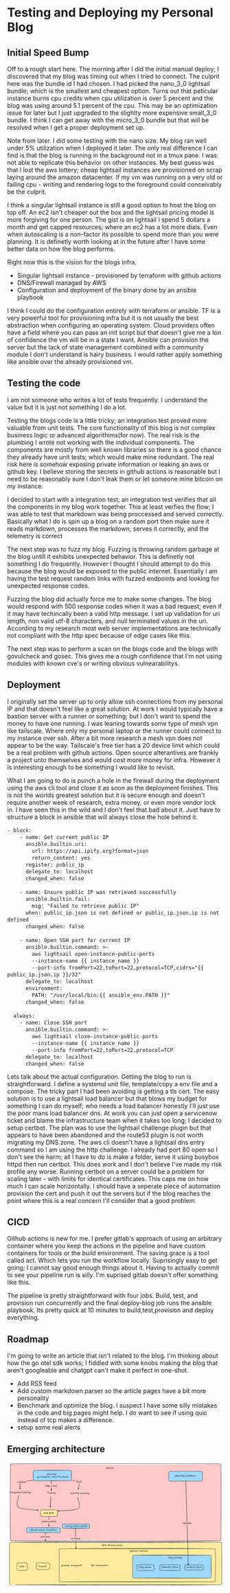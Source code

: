 # Testing and Deploying my Personal Blog

## Initial Speed Bump

Off to a rough start here. The morning after I did the initial manual deploy; I discovered that my blog was timing out when I tried to connect. The culprit here was the bundle id I had chosen. I had picked the nano_3_0 lightsail bundle; which is the smallest and cheapest option. Turns out that paticular instance burns cpu credits when cpu utilization is over 5 percent and the blog was using around 5.1 percent of the cpu. This may be an optimization issue for later but I just upgraded to the slighlty more expensive small_3_0 bundle. I think I can get away with the micro_3_0 bundle but that will be resolved when I get a proper deployment set up.

Note from later. I did some testing with the nano size. My blog ran well under 5% utilization when I deployed it later. The only real difference I can find is that the blog is running in the background not in a tmux pane. I was not able to replicate this behavior on other instances. My best guess was that I lost the aws lottery; cheap lightsail instances are provisioned on scrap laying around the amazon datacenter. If my vm was running on a very old or failing cpu - writing and rendering logs to the foreground could conceivably be the culprit.

I think a singular lightsail instance is still a good option to host the blog on top off. An ec2 isn't cheaper out the box and the lightsail pricing model is more forgiving for one person. The gist is on lightsail I spend 5 dollars a month and get capped resources; where an ec2 has a lot more dials. Even when autoscaling is a non-factor its possible to spend more than you were planning. It is definetly worth looking at in the future after I have some better data on how the blog performs.

Right now this is the vision for the blogs infra.

* Singular lightsail instance - provisioned by terraform with github actions
* DNS/Firewall managed by AWS
* Configuration and deployment of the binary done by an ansible playbook

I think I could do the configuration entirely with terraform or ansible. TF is a very powerful tool for provisioning infra but it is not usually the best abstraction when configuring an operating system. Cloud providers often have a field where you can pass an init script but that doesn't give me a ton of confidence the vm will be in a state I want. Ansible can provision the server but the lack of state management combined with a community module I don't understand is hairy business. I would rather apply something like ansible over the already provisioned vm.

## Testing the code

I am not someone who writes a lot of tests frequently. I understand the value but it is just not something I do a lot. 

Testing the blogs code is a little tricky; an integration test proved more valuable from unit tests. The core functionality of this blog is not complex business logic or advanced algorithims(for now). The real risk is the plumbing I wrote not working with the individual components. The components are mostly from well known libraries so there is a good chance they already have unit tests; which would make mine redundant. The real risk here is somehow exposing private information or leaking an aws or github key. I believe storing the secrets in github actions is reasonable but I need to be reasonably sure I don't leak them or let someone mine bitcoin on my instance.

I decided to start with a integration test; an integration test verifies that all the components in my blog work together. This at least verfies the flow; I was able to test that markdown was being proccessed and served correctly. Basically what I do is spin up a blog on a random port then make sure it reads markdown, processes the markdown, serves it correctly, and the telemetry is correct

The next step was to fuzz my blog. Fuzzing is throwing random garbage at the blog untill it exhibits unexpected behavior. This is definetly not something I do frequently. However I thought I should attempt to do this because the blog would be exposed to the public internet. Essentially I am having the test request random links with fuzzed endpoints and looking for unexpected response codes.

Fuzzing the blog did actually force me to make some changes. The blog would respond with 500 response codes when it was a bad request; even if it may have techincally been a valid http message. I set up validation for uri length, non valid utf-8 characters, and null terminated values in the uri. According to my research most web server implementations are technically not compliant with the http spec because of edge cases like this. 

The next step was to perform a scan on the blogs code and the blogs with govulcheck and gosec. This gives me a rough confidence that I'm not using modules with known cve's or writing obvious vulnearabilitys.

## Deployment

I originally set the server up to only allow ssh connections from my personal IP and that doesn't feel like a great solution. At work I would typically have a bastion server with a runner or something; but I don't want to spend the money to have one running. I was leaning towards some type of mesh vpn like tailscale. Where only my personal laptop or the runner could connect to my instance over ssh. After a bit more research a mesh vpn does not appear to be the way. Tailscale's free tier has a 20 device limit which could be a real problem with github actions. Open source alterantives are frankly a project unto themselves and would cost more money for infra. However it is interesting enough to be something I would like to revisit. 

What I am going to do is punch a hole in the firewall during the deployment using the aws cli tool and close it as soon as the deployment finishes. This is not the worlds greatest solution but it is secure enough and doesn't require another week of research, extra money, or even more vendor lock in. I have seen this in the wild and I don't feel that bad about it. Just have to structure a block in ansible that will always close the hole behind it.

```
- block:
    - name: Get current public IP
      ansible.builtin.uri:
        url: https://api.ipify.org?format=json
        return_content: yes
      register: public_ip
      delegate_to: localhost
      changed_when: false

    - name: Ensure public IP was retrieved successfully
      ansible.builtin.fail:
        msg: "Failed to retrieve public IP"
      when: public_ip.json is not defined or public_ip.json.ip is not defined
      changed_when: false

    - name: Open SSH port for current IP
      ansible.builtin.command: >-
        aws lightsail open-instance-public-ports
        --instance-name {{ instance_name }}
        --port-info fromPort=22,toPort=22,protocol=TCP,cidrs="{{ public_ip.json.ip }}/32"
      delegate_to: localhost
      environment: 
        PATH: "/usr/local/bin:{{ ansible_env.PATH }}"
      changed_when: false

  always:
    - name: Close SSH port
      ansible.builtin.command: >-
        aws lightsail close-instance-public-ports
        --instance-name {{ instance_name }}
        --port-info fromPort=22,toPort=22,protocol=TCP
      delegate_to: localhost
      changed_when: false 
```

Lets talk about the actual configuration. Getting the blog to run is straightforward. I define a systemd unit file, template/copy a env file and a compose. The tricky part I had been avoiding is getting a tls cert. The easy solution is to use a lightsail load balancer but that blows my budget for something I can do myself; who needs a load balancer honestly I'll just use the poor mans load balancer dns. At work you can just open a servicenow ticket and blame the infrastructure team when it takes too long; I decided to setup certbot. The plan was to use the lightsail challenge plugin but that appears to have been abandoned and the route53 plugin is not worth migrating my DNS zone. The aws cli doesn't have a lightsail dns entry command so I am using the http challenge. I already had port 80 open so I don't see the harm; all I have to do is make a folder, serve it using busybox httpd then run certbot. This does work and I don't believe I've made my risk profile any worse. Running certbot on a server could be a problem for scaling later - with limits for identical certificates. This caps me on how much I can scale horizontally. I should have a seperate piece of automation provision the cert and push it out the servers but if the blog reaches the point where this is a real concern I'll consider that a good problem. 

## CICD 

Github actions is new for me. I prefer gitlab's approach of using an arbitrary container where you keep the actions in the pipeline and have custom containers for tools or the build environment. The saving grace is a tool called act. Which lets you run the workflow locally. Suprisingly easy to get going; I cannot say good enough things about it. Having to actually commit to see your pipeline run is silly. I'm suprised gitlab doesn't offer something like this.

The pipeline is pretty straightforward with four jobs. Build, test, and provision run concurrently and the final deploy-blog job runs the ansible playbook. Its pretty quick at 10 minutes to build,test,provision and deploy everything. 

## Roadmap

I'm going to write an article that isn't related to the blog. I'm thinking about how the go otel sdk works; I fiddled with some knobs making the blog that aren't googleable and chatgpt can't make it perfect in one-shot.

* Add RSS feed 
* Add custom markdown parser so the article pages have a bit more personality
* Benchmark and optimize the blog. I suspect I have some silly mistakes in the code and big pages might help. I do want to see if using quic instead of tcp makes a difference. 
* setup some real alerts 

## Emerging architecture
![pretty diagram](images/blog-arch.png)

